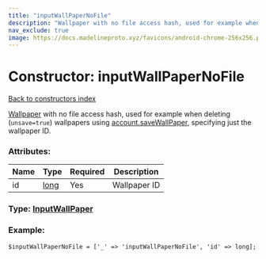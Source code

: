 ```yaml
---
title: "inputWallPaperNoFile"
description: "Wallpaper with no file access hash, used for example when deleting (unsave=true) wallpapers using account.saveWallPaper, specifying just the wallpaper ID."
nav_exclude: true
image: https://docs.madelineproto.xyz/favicons/android-chrome-256x256.png
---
```

# Constructor: inputWallPaperNoFile  
[Back to constructors index](/API_docs/constructors/index.html)



[Wallpaper](https://core.telegram.org/api/wallpapers) with no file access hash, used for example when deleting (`unsave=true`) wallpapers using [account.saveWallPaper](../methods/account.saveWallPaper.html), specifying just the wallpaper ID.

### Attributes:

| Name     |    Type       | Required | Description |
|----------|---------------|----------|-------------|
|id|[long](/API_docs/types/long.html) | Yes|Wallpaper ID|



### Type: [InputWallPaper](/API_docs/types/InputWallPaper.html)


### Example:

```
$inputWallPaperNoFile = ['_' => 'inputWallPaperNoFile', 'id' => long];
```  
